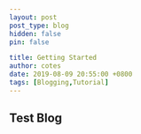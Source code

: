```yaml
---
layout: post
post_type: blog
hidden: false
pin: false

title: Getting Started
author: cotes
date: 2019-08-09 20:55:00 +0800
tags: [Blogging,Tutorial]
---
```


## Test Blog